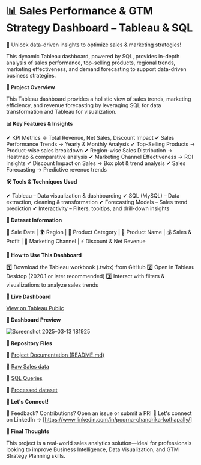 # 📊 Sales Performance & GTM Strategy Dashboard – Tableau & SQL

📌 Unlock data-driven insights to optimize sales & marketing strategies!

This dynamic Tableau dashboard, powered by SQL, provides in-depth analysis of sales performance, top-selling products, regional trends, marketing effectiveness, and demand forecasting to support data-driven business strategies.

**📌 Project Overview**

This Tableau dashboard provides a holistic view of sales trends, marketing efficiency, and revenue forecasting by leveraging SQL for data transformation and Tableau for visualization.

**📊 Key Features & Insights**

✔ KPI Metrics → Total Revenue, Net Sales, Discount Impact
✔ Sales Performance Trends → Yearly & Monthly Analysis
✔ Top-Selling Products → Product-wise sales breakdown
✔ Region-wise Sales Distribution → Heatmap & comparative analysis
✔ Marketing Channel Effectiveness → ROI insights
✔ Discount Impact on Sales → Box plot & trend analysis
✔ Sales Forecasting → Predictive revenue trends

**🛠️ Tools & Techniques Used**

✔ Tableau – Data visualization & dashboarding
✔ SQL (MySQL) – Data extraction, cleaning & transformation
✔ Forecasting Models – Sales trend prediction
✔ Interactivity – Filters, tooltips, and drill-down insights

**📂 Dataset Information**

📅 Sale Date | 🌍 Region | 🛒 Product Category | 🔖 Product Name | 💰 Sales & Profit | 📢 Marketing Channel | ⚡ Discount & Net Revenue

**📌 How to Use This Dashboard**

1️⃣ Download the Tableau workbook (.twbx) from GitHub 
2️⃣ Open in Tableau Desktop (2020.1 or later recommended)
3️⃣ Interact with filters & visualizations to analyze sales trends

**📌 Live Dashboard**

[View on Tableau Public](https://public.tableau.com/app/profile/poorna.chandrika.kothapally/viz/SalesPerformanceGTMStrategyDashboard/Dashboard1)

**📍 Dashboard Preview**

![Screenshot 2025-03-13 181925](https://github.com/user-attachments/assets/6b8a5e6d-d136-46b6-90d5-8b3b153236f5)

**📂 Repository Files**

📜 [Project Documentation (README.md)](./README.md)

📂 [Raw Sales data](https://github.com/user-attachments/files/19237842/Sales_Forecasting___GTM_Strategy_Data.csv)

📂 [SQL Queries](https://github.com/user-attachments/files/19237847/Sales.Forecasting.GTM.Strategy.Dashboard.zip)

📂 [Processed dataset](https://github.com/user-attachments/files/19237903/Final_Sales_Forecasting_GTM_Strategy_Data.xlsx)

**📢 Let's Connect!**

🔹 Feedback? Contributions? Open an issue or submit a PR!
🔹 Let's connect on LinkedIn → [https://www.linkedin.com/in/poorna-chandrika-kothapally/]

**📌 Final Thoughts**

This project is a real-world sales analytics solution—ideal for professionals looking to improve Business Intelligence, Data Visualization, and GTM Strategy Planning skills.
